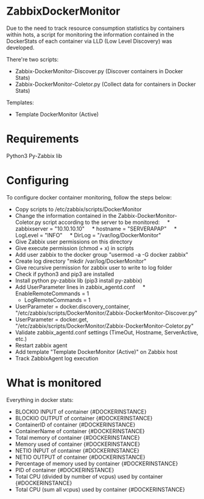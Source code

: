 # ZabbixDockerMonitor

Due to the need to track resource consumption statistics by containers within hots, a script for monitoring the information contained in the DockerStats of each container via LLD (Low Level Discovery) was developed.

There're two scripts:

* Zabbix-DockerMonitor-Discover.py (Discover containers in Docker Stats)
* Zabbix-DockerMonitor-Coletor.py (Collect data for containers in Docker Stats)

Templates:

* Template DockerMonitor (Active)

# Requirements
Python3
Py-Zabbix lib

# Configuring

To configure docker container monitoring, follow the steps below:

* Copy scripts to /etc/zabbix/scripts/DockerMonitor
* Change the information contained in the Zabbix-DockerMonitor-Coletor.py script according to the server to be monitored:
    * zabbixserver = "10.10.10.10"
    * hostname = "SERVERAPAP"
    * LogLevel = "INFO"
    * DirLog = "/var/log/DockerMonitor"
* Give Zabbix user permissions on this directory
* Give execute permission (chmod + x) in scripts
* Add user zabbix to the docker group "usermod -a -G docker zabbix"
* Create log directory "mkdir /var/log/DockerMonitor"
* Give recursive permission for zabbix user to write to log folder
* Check if python3 and pip3 are installed
* Install python py-zabbix lib (pip3 install py-zabbix)
* Add UserParameter lines in zabbix_agentd.conf
    * EnableRemoteCommands = 1
    * LogRemoteCommands = 1
* UserParameter = docker.discovery_container, "/etc/zabbix/scripts/DockerMonitor/Zabbix-DockerMonitor-Discover.py"
* UserParameter = docker.get, "/etc/zabbix/scripts/DockerMonitor/Zabbix-DockerMonitor-Coletor.py"
* Validate zabbix_agentd.conf settings (TimeOut, Hostname, ServerActive, etc.)
* Restart zabbix agent
* Add template "Template DockerMonitor (Active)" on Zabbix host
* Track ZabbixAgent log execution

# What is monitored

Everything in docker stats:

* BLOCKIO INPUT of container {#DOCKERINSTANCE}
* BLOCKIO OUTPUT of container {#DOCKERINSTANCE}
* ContainerID of container {#DOCKERINSTANCE}
* ContainerName of container {#DOCKERINSTANCE}
* Total memory of container {#DOCKERINSTANCE}
* Memory used of container {#DOCKERINSTANCE}
* NETIO INPUT of container {#DOCKERINSTANCE}
* NETIO OUTPUT of container {#DOCKERINSTANCE}
* Percentage of memory used by container {#DOCKERINSTANCE}
* PID of container {#DOCKERINSTANCE}
* Total CPU (divided by number of vcpus) used by container {#DOCKERINSTANCE}
* Total CPU (sum all vcpus) used by container {#DOCKERINSTANCE}
